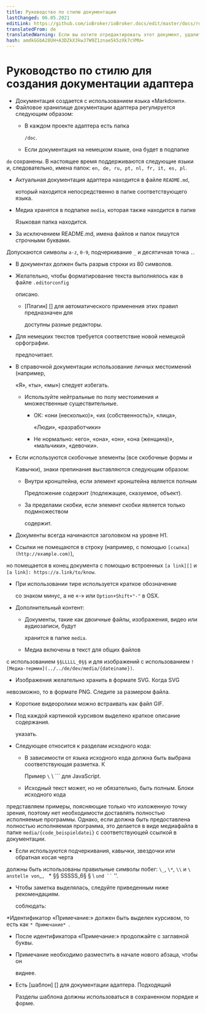 ```yaml
---
title: Руководство по стилю документации
lastChanged: 06.05.2021
editLink: https://github.com/ioBroker/ioBroker.docs/edit/master/docs/ru/dev/adapterdocstyleguide.md
translatedFrom: de
translatedWarning: Если вы хотите отредактировать этот документ, удалите поле «translationFrom», в противном случае этот документ будет снова автоматически переведен
hash: amdkGGbA28UH+A3DZkX3kwJ7W9Z1znae5k5zXk7cVMU=
---
```

# Руководство по стилю для создания документации адаптера
* Документация создается с использованием языка «Markdown».
* Файловое хранилище документации адаптера регулируется следующим образом:
  * В каждом проекте адаптера есть папка

    `/doc`.

  * Если документация на немецком языке, она будет в подпапке

`de` сохранены. В настоящее время поддерживаются следующие языки и, следовательно, имена папок: `en, de, ru, pt, nl, fr, it, es, pl`.

  * Актуальная документация адаптера находится в файле `README.md`,

    который находится непосредственно в папке соответствующего языка.

  * Медиа хранятся в подпапке `media`, которая также находится в папке

    Языковая папка находится.

  * За исключением README.md, имена файлов и папок пишутся строчными буквами.

Допускаются символы `a-z`, `0-9`, подчеркивание `_` и десятичная точка `.`.

* В документах должен быть разрыв строки из 80 символов.
* Желательно, чтобы форматирование текста выполнялось как в файле `.editorconfig`

  описано.

  * [Плагин] [] для автоматического применения этих правил предназначен для

    доступны разные редакторы.

* Для немецких текстов требуется соответствие новой немецкой орфографии.

  предпочитает.

* В справочной документации использование личных местоимений (например,

  «Я», «ты», «мы») следует избегать.

  * Используйте нейтральные по полу местоимения и множественные существительные.
    * ОК: «они (несколько)», «их (собственность)», «лица»,

      «Люди», «разработчики»

    * Не нормально: «его», «она», «он», «она (женщина)», «мальчики», «девочки».
* Если используются скобочные элементы (все скобочные формы и

  Кавычки), знаки препинания выставляются следующим образом:

  * Внутри кронштейна, если элемент кронштейна является полным

    Предложение содержит (подлежащее, сказуемое, объект).

  * За пределами скобки, если элемент скобки является только подмножеством

    содержит.

* Документы всегда начинаются заголовком на уровне H1.
* Ссылки не помещаются в строку (например, с помощью `[ссылка] (http://example.com)`),

но помещается в конец документа с помощью встроенных `[a link][]` и `[a link]: https://a.link/to/know`.

* При использовании тире используется краткое обозначение

  со знаком минус, а не «-» или `Option+Shift+"-"` в OSX.

* Дополнительный контент:
  * Документы, такие как двоичные файлы, изображения, видео или аудиозаписи, будут

    хранится в папке `media`.

  * Медиа включены в текст для общих файлов

с использованием `§§LLLLL_0§§` и для изображений с использованием `![Медиа-термин](../../de/dev/media/{dateiname})`.

  * Изображения желательно хранить в формате SVG. Когда SVG

невозможно, то в формате PNG. Следите за размером файла.

  * Короткие видеоролики можно встраивать как файл GIF.
  * Под каждой картинкой курсивом выделено краткое описание содержания.

    указать.

* Следующее относится к разделам исходного кода:
  * В зависимости от языка исходного кода должна быть выбрана соответствующая разметка. К

    Пример `\` \ `\`` для JavaScript.

  * Исходный текст может, но не обязательно, быть полным. Блоки исходного кода

представляем примеры, поясняющие только что изложенную точку зрения, поэтому нет необходимости доставлять полностью исполняемые программы. Однако, если должна быть предоставлена полностью исполняемая программа, это делается в виде медиафайла в папке `media/{code_beispieldatei}` с соответствующей ссылкой в документации.

* Если используются подчеркивания, кавычки, звездочки или обратная косая черта

должны быть использованы правильные символы побег: `\_`, `\*`, `\\` и ``\`` ` anstelle von `_`, ` * §§ SSSSS_6§ § \ ` und `` ` ''.

* Чтобы заметка выделялась, следуйте приведенным ниже рекомендациям.

  соблюдать:

 *Идентификатор «Примечание:» должен быть выделен курсивом, то есть как `* Примечание* `.
  * После идентификатора «Примечание:» продолжайте с заглавной буквы.
  * Примечание необходимо разместить в начале нового абзаца, чтобы он

    виднее.

* Есть [шаблон] [] для документации адаптера. Подходящий

  Разделы шаблона должны использоваться в сохраненном порядке и форме.

[Plugin]: http://editorconfig.org/#download

[Vorlage]: dev/adaptertemplate